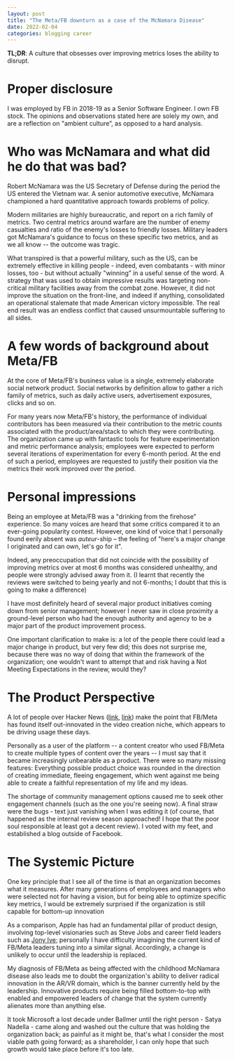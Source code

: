 ```yaml
---
layout: post
title: "The Meta/FB downturn as a case of the McNamara Disease"
date: 2022-02-04
categories: blogging career
---
```

**TL;DR**: A culture that obsesses over improving metrics loses the ability to disrupt.

# Proper disclosure
I was employed by FB in 2018-19 as a Senior Software Engineer. I own FB stock. The opinions and observations stated here are solely my own, and are a reflection on "ambient culture”, as opposed to a hard analysis.

# Who was McNamara and what did he do that was bad?
Robert McNamara was the US Secretary of Defense during the period the US entered the Vietnam war. A senior automotive executive, McNamara championed a hard quantitative approach towards problems of policy.

Modern militaries are highly bureaucratic, and report on a rich family of metrics. Two central metrics around warfare are the number of enemy casualties and ratio of the enemy's losses to friendly losses. Military leaders got McNamara's guidance to focus on these specific two metrics, and as we all know -- the outcome was tragic.

What transpired is that a powerful military, such as the US, can be extremely effective in killing people - indeed, even combatants - with minor losses, too - but without actually "winning” in a useful sense of the word. A strategy that was used to obtain impressive results was targeting non-critical military facilities away from the combat zone. However, it did not improve the situation on the front-line, and indeed if anything, consolidated an operational stalemate that made American victory impossible. The real end result was an endless conflict that caused unsurmountable suffering to all sides.


# A few words of background about Meta/FB

At the core of Meta/FB's business value is a single, extremely elaborate social network product. Social networks by definition allow to gather a rich family of metrics, such as daily active users, advertisement exposures, clicks and so on.

For many years now Meta/FB's history, the performance of individual contributors has been measured via their contribution to the metric counts associated with the product/area/stack to which they were contributing. The organization came up with fantastic tools for feature experimentation and metric performance analysis; employees were expected to perform several iterations of experimentation for every 6-month period. At the end of such a period, employees are requested to justify their position via the metrics their work improved over the period.

# Personal impressions

Being an employee at Meta/FB was a "drinking from the firehose” experience. So many voices are heard that some critics compared it to an ever-going popularity contest. However, one kind of voice that I personally found eerily absent was *auteur*-ship – the feeling of "here's a major change I originated and can own, let's go for it".  

Indeed, any preoccupation that did not coincide with the possibility of improving metrics over at most 6 months was considered unhealthy, and people were strongly advised away from it. (I learnt that recently the reviews were switched to being yearly and not 6-months; I doubt that this is going to make a difference)

I have most definitely heard of several major product initiatives coming down from senior management; however I never saw in close proximity a ground-level person who had the enough authority and agency to be a major part of the product improvement process. 

One important clarification to make is: a lot of the people there could lead a major change in product, but very few did; this does not surprise me, because there was no way of doing that within the framework of the organization; one wouldn't want to attempt that and risk having a Not Meeting Expectations in the review, would they?

# The Product Perspective

A lot of people over Hacker News ([link](https://news.ycombinator.com/item?id=30186326), [link](https://news.ycombinator.com/item?id=30185214)) make the point that FB/Meta has found itself out-innovated in the video creation niche, which appears to be driving usage these days.

Personally as a user of the platform -- a content creator who used FB/Meta to create multiple types of content over the years -- I must say that it became increasingly unbearable as a product. There were so many missing features: Everything possible product choice was rounded in the direction of creating immediate, fleeing engagement, which went against me being able to create a faithful representation of my life and my ideas. 

The shortage of community management options caused me to seek other engagement channels (such as the one you're seeing now). A final straw were the bugs - text just vanishing when I was editing it (of course, that happened as the internal review season approached! I hope that the poor soul responsible at least got a decent review). I voted with my feet, and established a blog outside of Facebook.

# The Systemic Picture

One key principle that I see all of the time is that an organization becomes what it measures. After many generations of employees and managers who were selected not for having a vision, but for being able to optimize specific key metrics, I would be extremely surprised if the organization is still capable for bottom-up innovation

As a comparison, Apple has had an fundamental pillar of product design, involving top-level visionaries such as Steve Jobs and career field leaders such as [Jony Ive](https://www.theverge.com/2019/11/28/20986838/jony-ive-last-day-apple); personally I have difficulty imagining the current kind of FB/Meta leaders tuning into a similar signal. Accordingly, a change is unlikely to occur until the leadership is replaced.

My diagnosis of FB/Meta as being affected with the childhood McNamara disease also leads me to doubt the organization's ability to deliver radical innovation in the AR/VR domain, which is the banner currently held by the leadership. Innovative products require being filled bottom-to-top with enabled and empowered leaders of change that the system currently alienates more than anything else.

It took Microsoft a lost decade under Ballmer until the right person - Satya Nadella - came along and washed out the culture that was holding the organization back; as painful as it might be, that's what I consider the most viable path going forward; as a shareholder, I can only hope that such growth would take place before it's too late.
